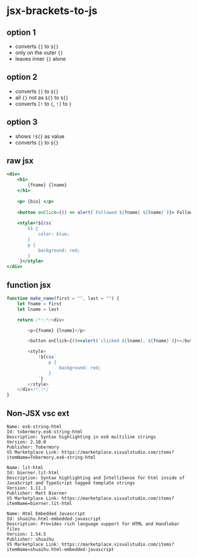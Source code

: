# jsx-brackets-to-js
## option 1
+ converts `{}` to `${}`
+ only on the outer `{}`
+ leaves inner `{}` alone
## option 2
+ converts `{}` to `${}`
+ all `{}` not as `${}` to `${}`
+ converts `[!` to `{`, `!]` to `}`
## option 3
+ shows `!${}` as value
+ converts `{}` to `${}`
## raw jsx
```jsx
<div>
    <h1>
        {fname} {lname}
    </h1>
    
    <p> {bio} </p>
    
    <button onClick={() => alert(`Followed ${fname} ${lname}`)}> Follow {fname} </button>
    
    <style>!${css`
        h1 {
            color: blue;
        }
        p {
            background: red;
        }
    `}</style>
</div>
```
## function jsx
```js
function make_name(first = "", last = "") {
    let fname = first
    let lname = last

    return /*!:*/<div>

        <p>{fname} {lname}</p>

        <button onClick={()=>alert(`clicked ${lname}, ${fname}`)}></button>

        <style>
            !${css`
                p {
                    background: red;
                }
            `}
        </style>
    </div>/*:!*/
}
```

## Non-JSX vsc ext
```
Name: es6-string-html
Id: tobermory.es6-string-html
Description: Syntax highlighting in es6 multiline strings
Version: 2.10.0
Publisher: Tobermory
VS Marketplace Link: https://marketplace.visualstudio.com/items?itemName=Tobermory.es6-string-html
```
```
Name: lit-html
Id: bierner.lit-html
Description: Syntax highlighting and IntelliSense for html inside of JavaScript and TypeScript tagged template strings
Version: 1.11.1
Publisher: Matt Bierner
VS Marketplace Link: https://marketplace.visualstudio.com/items?itemName=bierner.lit-html
```
```
Name: Html Embedded Javascript
Id: shuaihu.html-embedded-javascript
Description: Provides rich language support for HTML and Handlebar files
Version: 1.54.5
Publisher: shuaihu
VS Marketplace Link: https://marketplace.visualstudio.com/items?itemName=shuaihu.html-embedded-javascript
```
